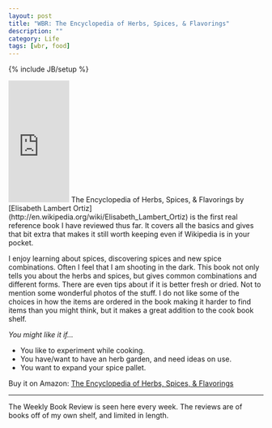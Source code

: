 ```yaml
---
layout: post
title: "WBR: The Encyclopedia of Herbs, Spices, & Flavorings"
description: ""
category: Life
tags: [wbr, food]
---
```

{% include JB/setup %}

<iframe class="float_right" style="width:120px;height:240px;" marginwidth="0" marginheight="0" scrolling="no" frameborder="0" src="http://ws-na.amazon-adsystem.com/widgets/q?ServiceVersion=20070822&amp;Operation=GetAdHtml&amp;ID=OneJS&amp;OneJS=1&amp;source=ss&amp;ref=ss_til&amp;ad_type=product_link&amp;tracking_id=without-20&amp;marketplace=amazon&amp;region=US&amp;placement=1564580652&amp;asins=1564580652&amp;show_border=true&amp;link_opens_in_new_window=true&amp;MarketPlace=US">
</iframe>
The Encyclopedia of Herbs, Spices, & Flavorings by [Elisabeth Lambert Ortiz](http://en.wikipedia.org/wiki/Elisabeth_Lambert_Ortiz) is the first real reference book I have reviewed thus far. It covers all the basics and gives that bit extra that makes it still worth keeping even if Wikipedia is in your pocket.

I enjoy learning about spices, discovering spices and new spice combinations. Often I feel that I am shooting in the dark. This book not only tells you about the herbs and spices, but gives common combinations and different forms. There are even tips about if it is better fresh or dried. Not to mention some wonderful photos of the stuff. I do not like some of the choices in how the items are ordered in the book making it harder to find items than you might think, but it makes a great addition to the cook book shelf.

*You might like it if...*
 * You like to experiment while cooking.
 * You have/want to have an herb garden, and need ideas on use.
 * You want to expand your spice pallet.

Buy it on Amazon: [The Encyclopedia of Herbs, Spices, & Flavorings](http://www.amazon.com/gp/product/1564580652/ref=as_li_ss_tl?ie=UTF8&tag=without-20&linkCode=as2&camp=1789&creative=390957&creativeASIN=1564580652)

---

The Weekly Book Review is seen here every week. The reviews are of books off of my own shelf, and limited in length. 